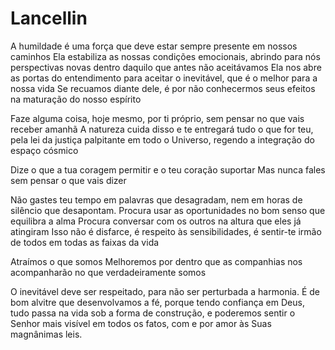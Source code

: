# Lancellin
A humildade é uma força que deve estar sempre presente em nossos caminhos Ela estabiliza as nossas condições emocionais, abrindo para nós perspectivas novas dentro daquilo que antes não aceitávamos Ela nos abre as portas do entendimento para aceitar o inevitável, que é o melhor para a nossa vida Se recuamos diante dele, é por não conhecermos seus efeitos na maturação do nosso espírito

Faze alguma coisa, hoje mesmo, por ti próprio, sem pensar no que vais receber amanhã A natureza cuida disso e te entregará tudo o que for teu, pela lei da justiça palpitante em todo o Universo, regendo a integração do espaço cósmico

Dize o que a tua coragem permitir e o teu coração suportar Mas nunca fales sem pensar o que vais dizer

Não gastes teu tempo em palavras que desagradam, nem em horas de silêncio que desapontam. Procura usar as oportunidades no bom senso que equilibra a alma Procura conversar com os outros na altura que eles já atingiram Isso não é disfarce, é respeito às sensibilidades, é sentir-te irmão de todos em todas as faixas da vida

Atraímos o que somos Melhoremos por dentro que as companhias nos acompanharão no que verdadeiramente somos

O inevitável deve ser respeitado, para não ser perturbada a harmonia. É de bom alvitre que desenvolvamos a fé, porque tendo confiança em Deus, tudo passa na vida sob a forma de construção, e poderemos sentir o Senhor mais visível em todos os fatos, com e por amor às Suas magnânimas leis.

